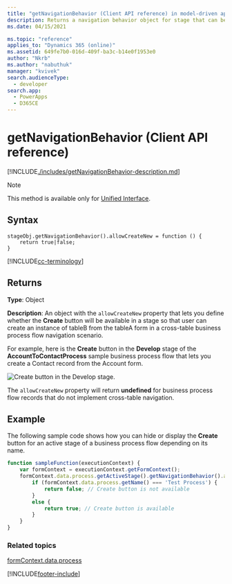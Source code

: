 ```yaml
---
title: "getNavigationBehavior (Client API reference) in model-driven apps| MicrosoftDocs"
description: Returns a navigation behavior object for stage that can be used to define whether the create button is available for users.
ms.date: 04/15/2021    

ms.topic: "reference"
applies_to: "Dynamics 365 (online)"
ms.assetid: 649fe7b0-016d-409f-ba3c-b14e0f1953e0
author: "Nkrb"
ms.author: "nabuthuk"
manager: "kvivek"
search.audienceType: 
  - developer
search.app: 
  - PowerApps
  - D365CE
---
```

# getNavigationBehavior (Client API reference)

[!INCLUDE[./includes/getNavigationBehavior-description.md](./includes/getNavigationBehavior-description.md)]

> [!NOTE]
> This method is available only for [Unified Interface](/dynamics365/get-started/whats-new/customer-engagement/new-in-version-9#unified-interface-framework-for-new-apps). 

## Syntax

```
stageObj.getNavigationBehavior().allowCreateNew = function () {
    return true|false;
}
```
[!INCLUDE[cc-terminology](../../../../../data-platform/includes/cc-terminology.md)]

## Returns

**Type**: Object 

**Description**: An object with the `allowCreateNew` property that lets you define whether the **Create** button will be available in a stage so that user can create an instance of tableB from the tableA form in a cross-table business process flow navigation scenario. 

For example, here is the **Create** button in the **Develop** stage of the **AccountToContactProcess** sample business process flow that lets you create a Contact record from the Account form.

![Create button in the Develop stage.](../../../../media/clientapi_getNavigationBehavior.png)

The `allowCreateNew` property will return **undefined** for business process flow records that do not implement cross-table navigation.

## Example

The following sample code shows how you can hide or display the **Create** button for an active stage of a business process flow depending on its name.

```JavaScript
function sampleFunction(executionContext) {
    var formContext = executionContext.getFormContext();
    formContext.data.process.getActiveStage().getNavigationBehavior().allowCreateNew = function () {
        if (formContext.data.process.getName() === 'Test Process') {
            return false; // Create button is not available
        }
        else {
            return true; // Create button is available
        }
    }
}
```

### Related topics
 
[formContext.data.process](../../formContext-data-process.md)



[!INCLUDE[footer-include](../../../../../../includes/footer-banner.md)]